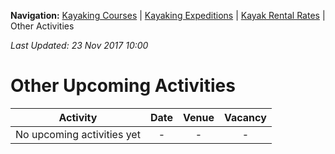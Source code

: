 **Navigation:** [Kayaking Courses](index) &#124; [Kayaking Expeditions](expedition) &#124; [Kayak Rental Rates](rental) &#124; Other Activities

_Last Updated: 23 Nov 2017 10:00_
# Other Upcoming Activities

Activity | Date | Venue | Vacancy
:---:|:---:|:---:|:---:
No upcoming activities yet|-|-|- 

